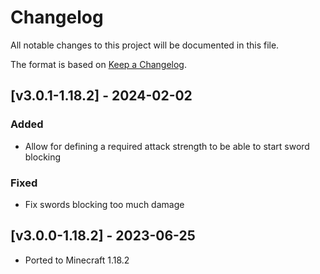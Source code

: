 # Changelog
All notable changes to this project will be documented in this file.

The format is based on [Keep a Changelog].

## [v3.0.1-1.18.2] - 2024-02-02
### Added
- Allow for defining a required attack strength to be able to start sword blocking
### Fixed
- Fix swords blocking too much damage

## [v3.0.0-1.18.2] - 2023-06-25
- Ported to Minecraft 1.18.2

[Keep a Changelog]: https://keepachangelog.com/en/1.0.0/
